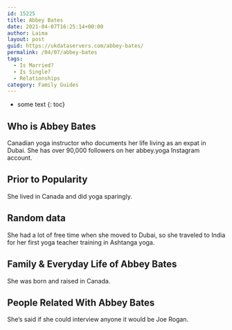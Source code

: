```yaml
---
id: 15225
title: Abbey Bates
date: 2021-04-07T16:25:14+00:00
author: Laima
layout: post
guid: https://ukdataservers.com/abbey-bates/
permalink: /04/07/abbey-bates
tags:
  - Is Married?
  - Is Single?
  - Relationships
category: Family Guides
---
```


* some text
{: toc}


## Who is Abbey Bates
                  
                  
                  
Canadian yoga instructor who documents her life living as an expat in Dubai. She has over 90,000 followers on her abbey.yoga Instagram account. 
                  
              
            
              
            
                
                
                
## Prior to Popularity
                  
                  
                  
She lived in Canada and did yoga sparingly. 
                  
              
            
              
            
                
                
                
## Random data
                  
                  
                  
She had a lot of free time when she moved to Dubai, so she traveled to India for her first yoga teacher training in Ashtanga yoga.
                  
              
            
              
            
                
                
                
## Family & Everyday Life of Abbey Bates
                  
                  
                  
She was born and raised in Canada. 
                  
              
            
              
            
                
                
                
## People Related With Abbey Bates
                  
                  
                  
She&#8217;s said if she could interview anyone it would be Joe Rogan.
                  
              
            
              
            
                
              
            
              
              
            
            
              
            
          
          
          